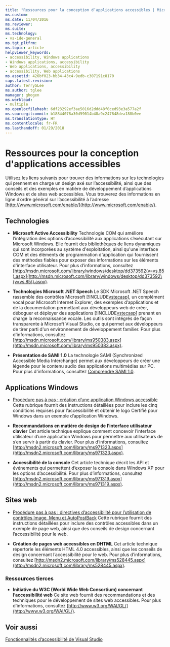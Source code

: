 ```yaml
---
title: "Ressources pour la conception d’applications accessibles | Microsoft Docs"
ms.custom: 
ms.date: 11/04/2016
ms.reviewer: 
ms.suite: 
ms.technology:
- vs-ide-general
ms.tgt_pltfrm: 
ms.topic: article
helpviewer_keywords:
- accessibility, Windows applications
- Windows applications, accessibility
- Web applications, accessibility
- accessibility, Web applications
ms.assetid: 426bf023-bb34-43c4-9edb-c307191c8170
caps.latest.revision: 
author: TerryGLee
ms.author: tglee
manager: ghogen
ms.workload:
- multiple
ms.openlocfilehash: 6df23292ef3ae5016d2ddd48f0ced93e3a577a2f
ms.sourcegitcommit: b18844078a30d59014b48a9c247848dea188b0ee
ms.translationtype: HT
ms.contentlocale: fr-FR
ms.lasthandoff: 01/29/2018
---
```

# <a name="resources-for-designing-accessible-applications"></a>Ressources pour la conception d'applications accessibles
Utilisez les liens suivants pour trouver des informations sur les technologies qui prennent en charge un design axé sur l’accessibilité, ainsi que des conseils et des exemples en matière de développement d’applications Windows et de sites web accessibles. Vous trouverez des informations en ligne d’ordre général sur l’accessibilité à l’adresse [http://www.microsoft.com/enable/](http://www.microsoft.com/enable/).  
  
## <a name="technologies"></a>Technologies  
  
-   **Microsoft Active Accessibility** Technologie COM qui améliore l’intégration des options d’accessibilité aux applications s’exécutant sur Microsoft Windows. Elle fournit des bibliothèques de liens dynamiques qui sont incorporées au système d'exploitation, ainsi qu'une interface COM et des éléments de programmation d'application qui fournissent des méthodes fiables pour exposer des informations sur les éléments d'interface utilisateur. Pour plus d’informations, consultez [http://msdn.microsoft.com/library/windows/desktop/dd373592(v=vs.85).aspx](http://msdn.microsoft.com/library/windows/desktop/dd373592\(v=vs.85\).aspx).  
  
-   **Technologies Microsoft .NET Speech** Le SDK Microsoft .NET Speech rassemble des contrôles Microsoft [!INCLUDE[vstecasp](../../code-quality/includes/vstecasp_md.md)], un complément vocal pour Microsoft Internet Explorer, des exemples d’applications et de la documentation permettant aux développeurs web de créer, déboguer et déployer des applications [!INCLUDE[vstecasp](../../code-quality/includes/vstecasp_md.md)] prenant en charge la reconnaissance vocale. Les outils sont intégrés de façon transparente à Microsoft Visual Studio, ce qui permet aux développeurs de tirer parti d'un environnement de développement familier. Pour plus d’informations, consultez [http://msdn.microsoft.com/library/ms950383.aspx](http://msdn.microsoft.com/library/ms950383.aspx).  
  
-   **Présentation de SAMI 1.0** La technologie SAMI (Synchronized Accessible Media Interchange) permet aux développeurs de créer une légende pour le contenu audio des applications multimédias sur PC. Pour plus d'informations, consultez [Comprendre SAMI 1.0](http://msdn.microsoft.com/library/ms971327.aspx).  
  
## <a name="windows-applications"></a>Applications Windows  
  
-   [Procédure pas à pas : création d’une application Windows accessible](http://msdn.microsoft.com/Library/654c7f2f-1586-480b-9f12-9d9b8f5cc32b) Cette rubrique fournit des instructions détaillées pour inclure les cinq conditions requises pour l’accessibilité et obtenir le logo Certifié pour Windows dans un exemple d’application Windows.  
  
-   **Recommandations en matière de design de l’interface utilisateur clavier** Cet article technique explique comment concevoir l’interface utilisateur d’une application Windows pour permettre aux utilisateurs de s’en servir à partir du clavier. Pour plus d’informations, consultez [http://msdn2.microsoft.com/library/ms971323.aspx](http://msdn2.microsoft.com/library/ms971323.aspx).  
  
-   **Accessibilité de la console** Cet article technique décrit les API et événements qui permettent d’exposer la console dans Windows XP pour les options d’accessibilité. Pour plus d’informations, consultez [http://msdn2.microsoft.com/library/ms971319.aspx](http://msdn2.microsoft.com/library/ms971319.aspx).  
  
## <a name="web-sites"></a>Sites web  
  
-   [Procédure pas à pas : directives d’accessibilité pour l’utilisation de contrôles Image, Menu et AutoPostBack](http://msdn.microsoft.com/Library/ff7b5021-48b3-46bf-921f-9fe1e0e32202) Cette rubrique fournit des instructions détaillées pour inclure des contrôles accessibles dans un exemple de page web, ainsi que des conseils de design concernant l’accessibilité pour le web.
  
-   **Création de pages web accessibles en DHTML** Cet article technique répertorie les éléments HTML 4.0 accessibles, ainsi que les conseils de design concernant l’accessibilité pour le web. Pour plus d’informations, consultez [http://msdn2.microsoft.com/library/ms528445.aspx](http://msdn2.microsoft.com/library/ms528445.aspx).
  
### <a name="third-party-resources"></a>Ressources tierces  
  
-   **Initiative du W3C (World Wide Web Consortium) concernant l’accessibilité web** Ce site web fournit des recommandations et des techniques pour le développement de sites web accessibles. Pour plus d’informations, consultez [http://www.w3.org/WAI/GL/](http://www.w3.org/WAI/GL/).  
  
## <a name="see-also"></a>Voir aussi  
 [Fonctionnalités d’accessibilité de Visual Studio](../../ide/reference/accessibility-features-of-visual-studio.md)